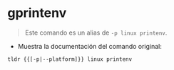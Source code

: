 # gprintenv

> Este comando es un alias de `-p linux printenv`.

- Muestra la documentación del comando original:

`tldr {{[-p|--platform]}} linux printenv`
